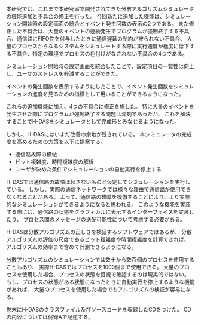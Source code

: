 本研究では、これまで本研究室で開発されてきた分散アルゴリズムシミュレータの機能追加と不具合の修正を行った。
今回新たに追加した機能は、シミュレーション開始時の設定画面の統合とイベント発生回数の表示の2つである。
また修正した不具合は、大量のイベントの連続発生でプログラムが強制終了する不具合、通信路にFIFO性を付与したときに通信遅延の制約が守られない不具合、
大量のプロセスからなるシステムをシミュレートする際に実行速度が極度に低下する不具合、特定の環境でプロセスの色付けがなされない不具合の4つである。

シミュレーション開始時の設定画面を統合したことで、設定項目の一覧性は向上し、ユーザのストレスを軽減することができた。

イベントの発生回数を表示するようにしたことで、イベント発生回数をシミュレーションの進度を見るための指標として用いることができるようになった。

これらの追加機能に加え、4つの不具合に修正を施した。
特に大量のイベントを発生させた際にプログラムが強制終了する問題は深刻であったが、
これを解決することでH-DASをシミュレータとして完成形とみなせるようになった。

しかし、H-DASにはいまだ改善の余地が残されている。
本シミュレータの完成度を高めるための方策を以下に提案する。

- 通信路故障の模倣
- ビット複雑度、時間複雑度の解析
- ユーザが決めた条件でシミュレーションの自動実行を停止する

H-DASでは通信路の故障は起きないものと仮定してシミュレーションを実行している。
しかし、実際の通信ネットワークでは様々な理由で通信路が使用できなくなることがある。
よって、通信路の故障を模倣することにより、より実際的なシミュレーションができるようになると思われる。
このような機能を実装する際には、通信路の状態をグラフィカルに表示するインターフェイスを実装したり、
プロセス間のメッセージの送配可能性について考慮する必要がある。

H-DASは分散アルゴリズムの正しさを検証するソフトウェアではあるが、
分散アルゴリズムの評価の尺度であるビット複雑度や時間複雑度を計算できれば、
アルゴリズムの効率まで含めて計測できるようになる。

分散アルゴリズムのシミュレーションでは数十から数百個のプロセスを使用することもあり、
実際H-DASではプロセスを1000個まで使用できる。
大量のプロセスを使用した場合、プロセスの状態を目視で確認するのは現実的ではない。
もし、プロセスの状態がある状態になったときに自動実行を停止するような機能があれば、
大量のプロセスを使用した場合でもアルゴリズムの検証が容易になる。

巻末にH-DASのクラスファイル及びソースコードを収録したCDをつけた。
CDの内容については付録Aで記述する。
